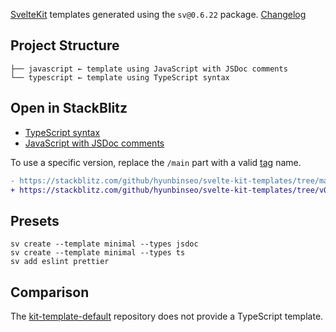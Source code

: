 [SvelteKit] templates generated using the `sv@0.6.22` package. [Changelog]

[SvelteKit]: https://svelte.dev/
[Changelog]: https://github.com/sveltejs/cli/blob/main/packages/cli/CHANGELOG.md

## Project Structure

```
├── javascript ← template using JavaScript with JSDoc comments
└── typescript ← template using TypeScript syntax
```

## Open in StackBlitz

- [TypeScript syntax](https://stackblitz.com/github/hyunbinseo/svelte-kit-templates/tree/main/typescript?title=SvelteKit-TypeScript)
- [JavaScript with JSDoc comments](https://stackblitz.com/github/hyunbinseo/svelte-kit-templates/tree/main/javascript?title=SvelteKit-JSDoc)

To use a specific version, replace the `/main` part with a valid [tag] name.

[tag]: https://github.com/hyunbinseo/svelte-kit-templates/tags

```diff
- https://stackblitz.com/github/hyunbinseo/svelte-kit-templates/tree/main/typescript
+ https://stackblitz.com/github/hyunbinseo/svelte-kit-templates/tree/v0.6.9/typescript
```

## Presets

```shell
sv create --template minimal --types jsdoc
sv create --template minimal --types ts
sv add eslint prettier
```

## Comparison

The [kit-template-default] repository does not provide a TypeScript template.

[kit-template-default]: https://github.com/sveltejs/kit-template-default
